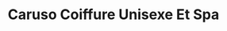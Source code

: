 ---
title: "Caruso Coiffure Unisexe Et Spa"
url: /montreal/caruso-coiffure-unisexe-et-spa/
shop: hairdresser
---